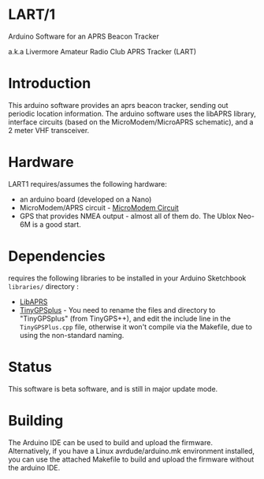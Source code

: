 # LART/1
Arduino Software for an APRS Beacon Tracker 

a.k.a Livermore Amateur Radio Club APRS Tracker (LART) 
# Introduction
This arduino software provides an aprs beacon tracker, sending out periodic location information.   The arduino software uses the libAPRS library, interface circuits (based on the MicroModem/MicroAPRS schematic), and a 2 meter VHF transceiver. 

# Hardware
LART1 requires/assumes the following hardware:
+ an arduino board (developed on a Nano)
+ MicroModem/APRS circuit - [MicroModem Circuit](https://github.com/markqvist/MicroModem)
+ GPS that provides NMEA output - almost all of them do. The Ublox Neo-6M is a good start. 

# Dependencies
requires the following libraries to be installed in your Arduino Sketchbook `libraries/` directory :
+ [LibAPRS](https://github.com/markqvist/LibAPRS)
+ [TinyGPSplus](https://github.com/mikalhart/TinyGPSPlus) - You need to rename the files and directory to "TinyGPSplus" (from TinyGPS++), and edit the include line in the `TinyGPSPlus.cpp`  file, otherwise it won't compile via the Makefile, due to using the non-standard naming.  

# Status
This software is beta software, and is still in major update mode.

# Building
The Arduino IDE can be used to build and upload the firmware.  Alternatively, if you have a Linux avrdude/arduino.mk environment installed, you can use the attached Makefile to build and upload the firmware without the arduino IDE.
